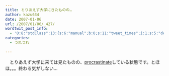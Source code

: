 ```yaml
---
title: とりあえず大学にきたものの…
author: kazu634
date: 2007-01-06
url: /2007/01/06/_427/
wordtwit_post_info:
  - 'O:8:"stdClass":13:{s:6:"manual";b:0;s:11:"tweet_times";i:1;s:5:"delay";i:0;s:7:"enabled";i:1;s:10:"separation";s:2:"60";s:7:"version";s:3:"3.7";s:14:"tweet_template";b:0;s:6:"status";i:2;s:6:"result";a:0:{}s:13:"tweet_counter";i:2;s:13:"tweet_log_ids";a:1:{i:0;i:2719;}s:9:"hash_tags";a:0:{}s:8:"accounts";a:1:{i:0;s:7:"kazu634";}}'
categories:
  - つれづれ

---
```

<div class="section">
<p>
    　とりあえず大学に来ては見たものの、<a href="http://ja.wikipedia.org/wiki/%E5%85%88%E5%BB%B6%E3%81%B0%E3%81%97#.E5.95.8F.E9.A1.8C.E8.A7.A3.E6.B1.BA.E3.81.AE.E6.8A.80.E8.83.BD" onclick="__gaTracker('send', 'event', 'outbound-article', 'http://ja.wikipedia.org/wiki/%E5%85%88%E5%BB%B6%E3%81%B0%E3%81%97#.E5.95.8F.E9.A1.8C.E8.A7.A3.E6.B1.BA.E3.81.AE.E6.8A.80.E8.83.BD', 'procrastinate');" target="blank">procrastinate</a>している状態です。とほほ。。。終わる気がしない…
</p>
</div>
